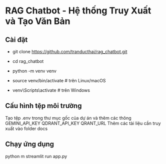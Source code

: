 # RAG Chatbot - Hệ thống Truy Xuất và Tạo Văn Bản
## Cài đặt
- git clone https://github.com/tranducthai/rag_chatbot.git
- cd rag_chatbot

- python -m venv venv
- source venv/bin/activate  # trên Linux/macOS
- venv\Scripts\activate     # trên Windows

## Cấu hình tệp môi trường
Tạo tệp .env trong thư mục gốc của dự án và thêm các thông
GEMINI_API_KEY
QDRANT_API_KEY
QRANT_URL
Thêm các tài liệu cần truy xuất vào folder docs

## Chạy ứng dụng
python m streamlit run app.py

